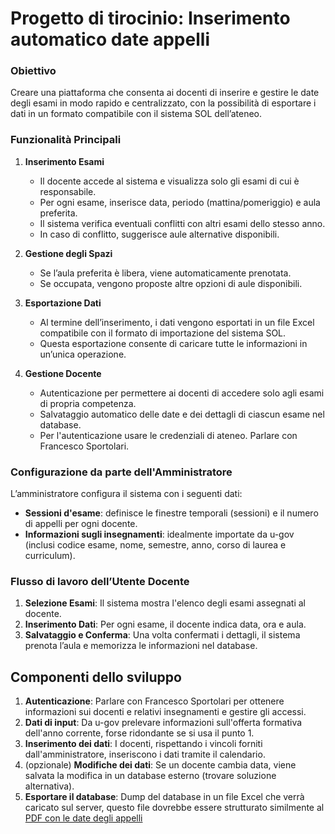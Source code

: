 # Progetto di tirocinio: Inserimento automatico date appelli
### Obiettivo
Creare una piattaforma che consenta ai docenti di inserire e gestire le date degli esami in modo rapido e centralizzato, con la possibilità di esportare i dati in un formato compatibile con il sistema SOL dell’ateneo.

### Funzionalità Principali

1. **Inserimento Esami**
   - Il docente accede al sistema e visualizza solo gli esami di cui è responsabile.
   - Per ogni esame, inserisce data, periodo (mattina/pomeriggio) e aula preferita.
   - Il sistema verifica eventuali conflitti con altri esami dello stesso anno.
   - In caso di conflitto, suggerisce aule alternative disponibili.

2. **Gestione degli Spazi**
   - Se l’aula preferita è libera, viene automaticamente prenotata.
   - Se occupata, vengono proposte altre opzioni di aule disponibili.

3. **Esportazione Dati**
   - Al termine dell’inserimento, i dati vengono esportati in un file Excel compatibile con il formato di importazione del sistema SOL.
   - Questa esportazione consente di caricare tutte le informazioni in un’unica operazione.

4. **Gestione Docente**
   - Autenticazione per permettere ai docenti di accedere solo agli esami di propria competenza.
   - Salvataggio automatico delle date e dei dettagli di ciascun esame nel database.
	- Per l'autenticazione usare le credenziali di ateneo. Parlare con Francesco Sportolari.

### Configurazione da parte dell'Amministratore

L’amministratore configura il sistema con i seguenti dati:

   - **Sessioni d'esame**: definisce le finestre temporali (sessioni) e il numero di appelli per ogni docente.
   - **Informazioni sugli insegnamenti**: idealmente importate da u-gov (inclusi codice esame, nome, semestre, anno, corso di laurea e curriculum).

### Flusso di lavoro dell’Utente Docente

1. **Selezione Esami**: Il sistema mostra l'elenco degli esami assegnati al docente.
2. **Inserimento Dati**: Per ogni esame, il docente indica data, ora e aula.
3. **Salvataggio e Conferma**: Una volta confermati i dettagli, il sistema prenota l’aula e memorizza le informazioni nel database.

## Componenti dello sviluppo
1. **Autenticazione**: Parlare con Francesco Sportolari per ottenere informazioni sui docenti e relativi insegnamenti e gestire gli accessi.
2. **Dati di input**: Da u-gov prelevare informazioni sull'offerta formativa dell'anno corrente, forse ridondante se si usa il punto 1.
3. **Inserimento dei dati**: I docenti, rispettando i vincoli forniti dall'amministratore, inseriscono i dati tramite il calendario.
4. (opzionale) **Modifiche dei dati**: Se un docente cambia data, viene salvata la modifica in un database esterno (trovare soluzione alternativa).
5. **Esportare il database**: Dump del database in un file Excel che verrà caricato sul server, questo file dovrebbe essere strutturato similmente al [PDF con le date degli appelli](https://www.dmi.unipg.it/files/informatica/doc-triennale/calendario-esami/2024_2025_cal_esami_triennale_02.pdf)